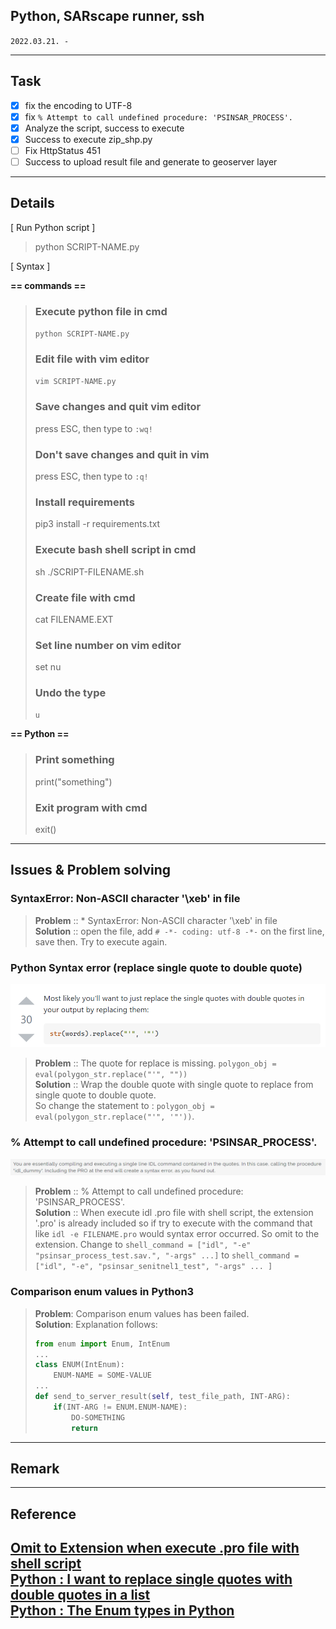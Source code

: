 ## Python, SARscape runner, ssh
`2022.03.21. - `

---

## Task
* [x] fix the encoding to UTF-8
* [x] fix `% Attempt to call undefined procedure: 'PSINSAR_PROCESS'.`
* [x] Analyze the script, success to execute
* [x] Success to execute zip_shp.py
* [ ] Fix HttpStatus 451
* [ ] Success to upload result file and generate to geoserver layer

---

## Details

[ Run Python script ]
> python SCRIPT-NAME.py

[ Syntax ]

**== commands ==**

> ### Execute python file in cmd
> `python SCRIPT-NAME.py`
>
> ### Edit file with vim editor
> `vim SCRIPT-NAME.py`
>
> ### Save changes and quit vim editor
> press ESC, then type to `:wq!`
>
> ### Don't save changes and quit in vim
> press ESC, then type to `:q!`
>
> ### Install requirements
> pip3 install -r requirements.txt
>
> ### Execute bash shell script in cmd
> sh ./SCRIPT-FILENAME.sh
> 
> ### Create file with cmd
> cat FILENAME.EXT
>
> ### Set line number on vim editor
> set nu
>
> ### Undo the type
> `u`

**== Python ==**
>
> ### Print something
> print("something")
>
> ### Exit program with cmd
> exit()

---

## Issues & Problem solving
### SyntaxError: Non-ASCII character '\xeb' in file
> **Problem** :: * SyntaxError: Non-ASCII character '\xeb' in file  
> **Solution** :: open the file, add `# -*- coding: utf-8 -*-` on the first line, save then. Try to execute again.

### Python Syntax error (replace single quote to double quote)
![img.png](../Assets/images/img.png)
> **Problem** :: The quote for replace is missing. `polygon_obj = eval(polygon_str.replace("'", ""))`  
> **Solution** :: Wrap the double quote with single quote to replace from single quote to double quote.   
> So change the statement to : `polygon_obj = eval(polygon_str.replace("'", '"'))`.


### % Attempt to call undefined procedure: 'PSINSAR_PROCESS'.
![img_1.png](../Assets/images/img_1.png)
> **Problem** :: % Attempt to call undefined procedure: 'PSINSAR_PROCESS'.  
> **Solution** :: When execute idl .pro file with shell script, the extension '.pro' is already included so if try to execute with the command that like `idl -e FILENAME.pro` would syntax error occurred.
> So omit to the extension. Change to `shell_command = ["idl", "-e" "psinsar_process_test.sav.", "-args" ...]` to `shell_command = ["idl", "-e", "psinsar_senitnel1_test", "-args" ... ]`

### Comparison enum values in Python3
> **Problem**: Comparison enum values has been failed.    
> **Solution**: Explanation follows:
> ```python
> from enum import Enum, IntEnum
> ...
> class ENUM(IntEnum):
>     ENUM-NAME = SOME-VALUE
> ...
> def send_to_server_result(self, test_file_path, INT-ARG):
>     if(INT-ARG != ENUM.ENUM-NAME):
>         DO-SOMETHING
>         return
> ```

---

## Remark

---

## Reference
[Omit to Extension when execute .pro file with shell script](https://www.l3harrisgeospatial.com/Support/Forums/aft/7058)  
[Python : I want to replace single quotes with double quotes in a list](https://stackoverflow.com/questions/42183479/i-want-to-replace-single-quotes-with-double-quotes-in-a-list)  
[Python : The Enum types in Python](https://brownbears.tistory.com/531)
---

